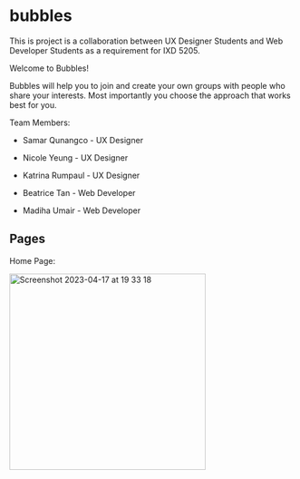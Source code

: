 # bubbles

This is project is a collaboration between UX Designer Students and Web Developer Students as a requirement for IXD 5205. 


Welcome to Bubbles!

Bubbles will help you to join and create your own groups with people who share your interests. Most importantly you choose the approach that works best for you.

Team Members:
- Samar Qunangco - UX Designer
- Nicole Yeung - UX Designer
- Katrina Rumpaul - UX Designer

- Beatrice Tan - Web Developer
- Madiha Umair - Web Developer

## Pages

Home Page:

<img width="346" alt="Screenshot 2023-04-17 at 19 33 18" src="https://user-images.githubusercontent.com/113320828/232632651-c6e19e5a-7f95-46eb-94d6-292882563df2.png">
